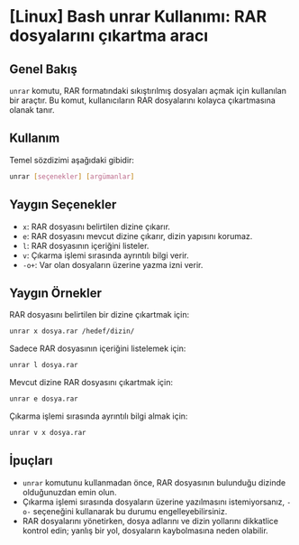 # [Linux] Bash unrar Kullanımı: RAR dosyalarını çıkartma aracı

## Genel Bakış
`unrar` komutu, RAR formatındaki sıkıştırılmış dosyaları açmak için kullanılan bir araçtır. Bu komut, kullanıcıların RAR dosyalarını kolayca çıkartmasına olanak tanır.

## Kullanım
Temel sözdizimi aşağıdaki gibidir:
```bash
unrar [seçenekler] [argümanlar]
```

## Yaygın Seçenekler
- `x`: RAR dosyasını belirtilen dizine çıkarır.
- `e`: RAR dosyasını mevcut dizine çıkarır, dizin yapısını korumaz.
- `l`: RAR dosyasının içeriğini listeler.
- `v`: Çıkarma işlemi sırasında ayrıntılı bilgi verir.
- `-o+`: Var olan dosyaların üzerine yazma izni verir.

## Yaygın Örnekler
RAR dosyasını belirtilen bir dizine çıkartmak için:
```bash
unrar x dosya.rar /hedef/dizin/
```

Sadece RAR dosyasının içeriğini listelemek için:
```bash
unrar l dosya.rar
```

Mevcut dizine RAR dosyasını çıkartmak için:
```bash
unrar e dosya.rar
```

Çıkarma işlemi sırasında ayrıntılı bilgi almak için:
```bash
unrar v x dosya.rar
```

## İpuçları
- `unrar` komutunu kullanmadan önce, RAR dosyasının bulunduğu dizinde olduğunuzdan emin olun.
- Çıkarma işlemi sırasında dosyaların üzerine yazılmasını istemiyorsanız, `-o-` seçeneğini kullanarak bu durumu engelleyebilirsiniz.
- RAR dosyalarını yönetirken, dosya adlarını ve dizin yollarını dikkatlice kontrol edin; yanlış bir yol, dosyaların kaybolmasına neden olabilir.